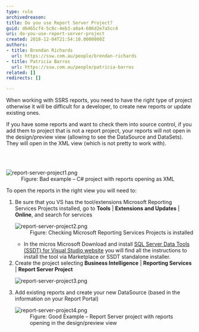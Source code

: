 ```yaml
---
type: rule
archivedreason: 
title: Do you use Report Server Project?
guid: d6465cf4-5c8c-4eb3-a0a4-606d2e7a5cc4
uri: do-you-use-report-server-project
created: 2018-12-04T21:54:10.0000000Z
authors:
- title: Brendan Richards
  url: https://ssw.com.au/people/brendan-richards
- title: Patricia Barros
  url: https://ssw.com.au/people/patricia-barros
related: []
redirects: []

---
```



<p>When working with SSRS reports, you need to have the right type of project otherwise it will be difficult for a developer, to create new reports or update existing ones.</p><p>If you have some reports and want to check them into source control, if you add them to project that is not a report project, your reports will not open in the design/preview view (allowing to see the DataSource and DataSets). They will open in the XML view (which is not pretty to work with).</p>
<br><excerpt class='endintro'></excerpt><br>
<dl class="badImage"><dt><img src="/PublishingImages/report-server-project1.png" alt="report-server-project1.png" /></dt><dd>Figure&#58; Bad example – C# project with reports opening as XML</dd></dl><p>To open the reports in the right view you will need to&#58;</p><ol><li>Be sure that you VS has the tool/extensions Microsoft Reporting Services Projects installed, go to <b>Tools</b> | <b>Extensions and Updates</b> | <b>Online</b>,&#160;and search for services<br>
<dl class="image"><dt><img src="/PublishingImages/report-server-project2.png" alt="report-server-project2.png" /></dt><dd>Figure&#58; Checking Microsoft Reporting Services Projects is installed</dd></dl><ul><li>In the micros&#160;Microsoft Download and install <a href="https&#58;//docs.microsoft.com/en-us/sql/ssdt/download-sql-server-data-tools-ssdt?view=sql-server-2017">SQL Server Data Tools (SSDT) for Visual Studio website</a> you will find all the instructions to install the tool via Marketplace or SSDT standalone installer.</li></ul></li><li>Create the project selecting <b>Business Intelligence</b> | <b>Reporting Services </b>| <b>Report Server Project</b><br>
<dl class="image"><dt><img src="/PublishingImages/report-server-project3.png" alt="report-server-project3.png" /></dt></dl></li><li>Add existing reports and create your new DataSource (based in the information on your Report Portal)<br>
<dl class="goodImage"><dt><img src="/PublishingImages/report-server-project4.png" alt="report-server-project4.png" /></dt><dd>Figure&#58; Good Example – Report Server project with reports opening in the design/preview view </dd></dl></li></ol><br>


